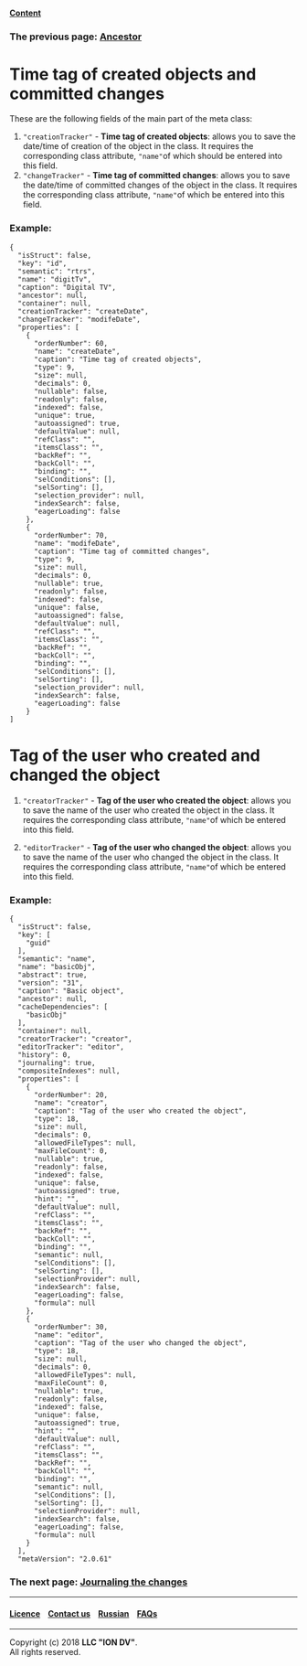 #### [Content](/docs/en/index.md)

### The previous page: [Ancestor](/docs/en/2_system_description/metadata_structure/meta_class/ancestor.md)

# Time tag of created objects and committed changes

These are the following fields of the main part of the meta class:

1. `"creationTracker"` - **Time tag of created objects**:  allows you to save the date/time of creation of the object in the class. It requires the corresponding class attribute, `"name"`of which should be entered into this field.
2. `"changeTracker"` - **Time tag of committed changes**: allows you to save the date/time of committed changes of the object in the class. It requires the corresponding class attribute, `"name"`of which be entered into this field.

### Example:
```
{
  "isStruct": false,
  "key": "id",
  "semantic": "rtrs",
  "name": "digitTv",
  "caption": "Digital TV",
  "ancestor": null,
  "container": null,
  "creationTracker": "createDate",
  "changeTracker": "modifeDate",
  "properties": [
    {
      "orderNumber": 60,
      "name": "createDate",
      "caption": "Time tag of created objects",
      "type": 9,
      "size": null,
      "decimals": 0,
      "nullable": false,
      "readonly": false,
      "indexed": false,
      "unique": true,
      "autoassigned": true,
      "defaultValue": null,
      "refClass": "",
      "itemsClass": "",
      "backRef": "",
      "backColl": "",
      "binding": "",
      "selConditions": [],
      "selSorting": [],
      "selection_provider": null,
      "indexSearch": false,
      "eagerLoading": false
    },
    {
      "orderNumber": 70,
      "name": "modifeDate",
      "caption": "Time tag of committed changes",
      "type": 9,
      "size": null,
      "decimals": 0,
      "nullable": true,
      "readonly": false,
      "indexed": false,
      "unique": false,
      "autoassigned": false,
      "defaultValue": null,
      "refClass": "",
      "itemsClass": "",
      "backRef": "",
      "backColl": "",
      "binding": "",
      "selConditions": [],
      "selSorting": [],
      "selection_provider": null,
      "indexSearch": false,
      "eagerLoading": false
    }
]
```

# Tag of the user who created and changed the object

1. `"creatorTracker"` - **Tag of the user who created the object**: allows you to save the name of the user who created the object in the class. It requires the corresponding class attribute, `"name"`of which be entered into this field.  

2. `"editorTracker"` - **Tag of the user who changed the object**: allows you to save the name of the user who changed the object in the class. It requires the corresponding class attribute, `"name"`of which be entered into this field.  

### Example:
```
{
  "isStruct": false,
  "key": [
    "guid"
  ],
  "semantic": "name",
  "name": "basicObj",
  "abstract": true,
  "version": "31",
  "caption": "Basic object",
  "ancestor": null,
  "cacheDependencies": [
    "basicObj"
  ],
  "container": null,
  "creatorTracker": "creator",
  "editorTracker": "editor",
  "history": 0,
  "journaling": true,
  "compositeIndexes": null,
  "properties": [
    {
      "orderNumber": 20,
      "name": "creator",
      "caption": "Tag of the user who created the object",
      "type": 18,
      "size": null,
      "decimals": 0,
      "allowedFileTypes": null,
      "maxFileCount": 0,
      "nullable": true,
      "readonly": false,
      "indexed": false,
      "unique": false,
      "autoassigned": true,
      "hint": "",
      "defaultValue": null,
      "refClass": "",
      "itemsClass": "",
      "backRef": "",
      "backColl": "",
      "binding": "",
      "semantic": null,
      "selConditions": [],
      "selSorting": [],
      "selectionProvider": null,
      "indexSearch": false,
      "eagerLoading": false,
      "formula": null
    },
    {
      "orderNumber": 30,
      "name": "editor",
      "caption": "Tag of the user who changed the object",
      "type": 18,
      "size": null,
      "decimals": 0,
      "allowedFileTypes": null,
      "maxFileCount": 0,
      "nullable": true,
      "readonly": false,
      "indexed": false,
      "unique": false,
      "autoassigned": true,
      "hint": "",
      "defaultValue": null,
      "refClass": "",
      "itemsClass": "",
      "backRef": "",
      "backColl": "",
      "binding": "",
      "semantic": null,
      "selConditions": [],
      "selSorting": [],
      "selectionProvider": null,
      "indexSearch": false,
      "eagerLoading": false,
      "formula": null
    }
  ],
  "metaVersion": "2.0.61"

```

### The next page: [Journaling the changes](/docs/en/2_system_description/metadata_structure/meta_class/journaling.md) 
--------------------------------------------------------------------------  


 #### [Licence](/LICENCE.md) &ensp;  [Contact us](https://iondv.com) &ensp;  [Russian](/docs/ru/2_system_description/metadata_structure/meta_class/time_user_tracker.md)   &ensp; [FAQs](/faqs.md)          



--------------------------------------------------------------------------  

Copyright (c) 2018 **LLC "ION DV"**.  
All rights reserved. 